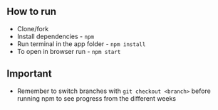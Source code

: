 ## How to run

- Clone/fork
- Install dependencies - `npm`
- Run terminal in the app folder - `npm install`
- To open in browser run - `npm start`

## Important

- Remember to switch branches with `git checkout <branch>` before running npm to see progress from the different weeks
